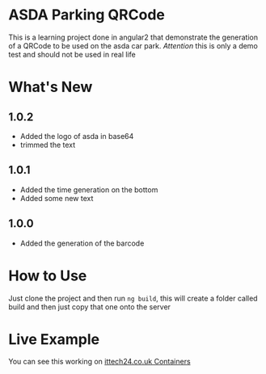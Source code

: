 # ASDA Parking QRCode

This is a learning project done in angular2 that demonstrate the generation of a QRCode to be used on the asda car park.
*Attention* this is only a demo test and should not be used in real life

# What's New

## 1.0.2
* Added the logo of asda in base64
* trimmed the text

## 1.0.1
* Added the time generation on the bottom
* Added some new text

## 1.0.0
* Added the generation of the barcode

# How to Use

Just clone the project and then run `ng build`, this will create a folder called build and then just copy that one onto the server

# Live Example

You can see this working on [ittech24.co.uk Containers](http://container.ittech24.co.uk)
